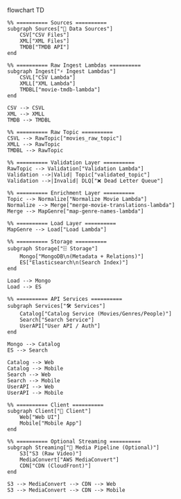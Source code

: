 flowchart TD

    %% ========== Sources ==========
    subgraph Sources["📂 Data Sources"]
        CSV["CSV Files"]
        XML["XML Files"]
        TMDB["TMDB API"]
    end

    %% ========== Raw Ingest Lambdas ==========
    subgraph Ingest["⚡ Ingest Lambdas"]
        CSVL["CSV Lambda"]
        XMLL["XML Lambda"]
        TMDBL["movie-tmdb-lambda"]
    end

    CSV --> CSVL
    XML --> XMLL
    TMDB --> TMDBL

    %% ========== Raw Topic ==========
    CSVL --> RawTopic["movies_raw_topic"]
    XMLL --> RawTopic
    TMDBL --> RawTopic

    %% ========== Validation Layer ==========
    RawTopic --> Validation["Validation Lambda"]
    Validation -->|Valid| Topic["validated_topic"]
    Validation -->|Invalid| DLQ["❌ Dead Letter Queue"]

    %% ========== Enrichment Layer ==========
    Topic --> Normalize["Normalize Movie Lambda"]
    Normalize --> Merge["merge-movie-translations-lambda"]
    Merge --> MapGenre["map-genre-names-lambda"]

    %% ========== Load Layer ==========
    MapGenre --> Load["Load Lambda"]

    %% ========== Storage ==========
    subgraph Storage["🗄️ Storage"]
        Mongo["MongoDB\n(Metadata + Relations)"]
        ES["Elasticsearch\n(Search Index)"]
    end

    Load --> Mongo
    Load --> ES

    %% ========== API Services ==========
    subgraph Services["🛠️ Services"]
        Catalog["Catalog Service (Movies/Genres/People)"]
        Search["Search Service"]
        UserAPI["User API / Auth"]
    end

    Mongo --> Catalog
    ES --> Search

    Catalog --> Web
    Catalog --> Mobile
    Search --> Web
    Search --> Mobile
    UserAPI --> Web
    UserAPI --> Mobile

    %% ========== Client ==========
    subgraph Client["📱 Client"]
        Web["Web UI"]
        Mobile["Mobile App"]
    end

    %% ========== Optional Streaming ==========
    subgraph Streaming["🎥 Media Pipeline (Optional)"]
        S3["S3 (Raw Video)"]
        MediaConvert["AWS MediaConvert"]
        CDN["CDN (CloudFront)"]
    end

    S3 --> MediaConvert --> CDN --> Web
    S3 --> MediaConvert --> CDN --> Mobile
